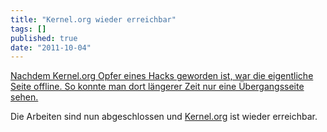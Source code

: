 ```yaml
---
title: "Kernel.org wieder erreichbar"
tags: []
published: true
date: "2011-10-04"
---
```


[Nachdem Kernel.org Opfer eines Hacks geworden ist, war die eigentliche Seite offline. So konnte man dort längerer Zeit nur eine Übergangsseite sehen.](http://www.heise.de/newsticker/meldung/Linux-com-gehackt-und-voruebergehend-offline-1340730.html)

Die Arbeiten sind nun abgeschlossen und [Kernel.org](http://kernel.org/) ist wieder erreichbar.

